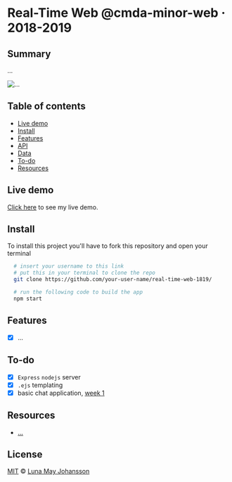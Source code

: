 # Real-Time Web @cmda-minor-web · 2018-2019

## Summary

...

![...](/img/...png)

## Table of contents

- [Live demo](#Live-demo)
- [Install](#Install)
- [Features](#Features)
- [API](#API)
- [Data](#Data)
- [To-do](#To-do)
- [Resources](#Resources)

## Live demo

[Click here](...) to see my live demo.

## Install

To install this project you'll have to fork this repository and open your terminal

```bash
  # insert your username to this link
  # put this in your terminal to clone the repo
  git clone https://github.com/your-user-name/real-time-web-1819/

  # run the following code to build the app
  npm start
```

## Features

- [x] ...

## To-do

- [x] `Express` `nodejs` server
- [x] `.ejs` templating
- [x] basic chat application, [week 1](https://github.com/maybuzz/real-time-web-1819/blob/master/week-1.md)

## Resources

- [...](...)

## License

[MIT](LICENSE) © [Luna May Johansson](https://github.com/maybuzz)
